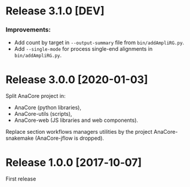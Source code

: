 # Release 3.1.0 [DEV]

### Improvements:
  * Add count by target in `--output-summary` file from `bin/addAmpliRG.py`.
  * Add `--single-mode` for process single-end alignments in `bin/addAmpliRG.py`.

# Release 3.0.0 [2020-01-03]
Split AnaCore project in:
* AnaCore (python libraries),
* AnaCore-utils (scripts),
* AnaCore-web (JS libraries and web components).

Replace section workflows managers utilities by the project AnaCore-snakemake
(AnaCore-jflow is dropped).

# Release 1.0.0 [2017‑10‑07]
First release
